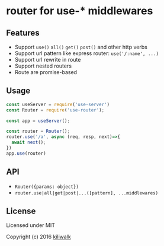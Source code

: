 router for use-* middlewares
=================================

## Features
* Support `use()` `all()` `get()` `post()` and other http verbs
* Support url pattern like express router: `use('/:name', ...)`
* Support url rewrite in route
* Support nested routers
* Route are promise-based

## Usage
```js
const useServer = require('use-server')
const Router = require('use-router');

const app = useServer();

const router = Router();
router.use('/a', async (req, resp, next)=>{
  await next();
})
app.use(router)
```

## API
* `Router({params: object})`
* `router.use|all|get|post|...([pattern], ...middlewares)`

## License

Licensed under MIT

Copyright (c) 2016 [kiliwalk](https://github.com/kiliwalk)
